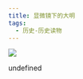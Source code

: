 ```yaml
---
title: 显微镜下的大明
tags:
  - 历史-历史读物
---
```


![](https://wfqqreader-1252317822.image.myqcloud.com/cover/813/24129813/s_24129813.jpg)

undefined